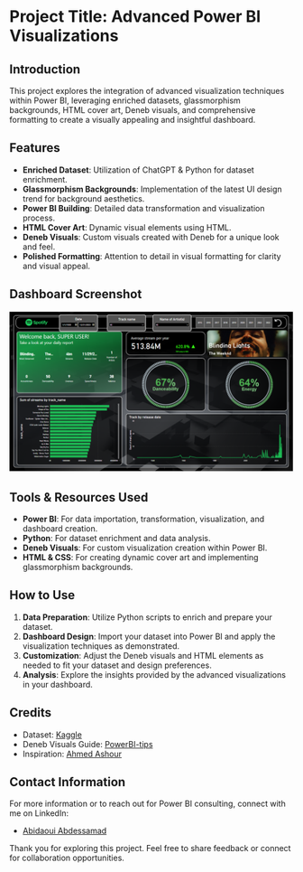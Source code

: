 # Project Title: Advanced Power BI Visualizations

## Introduction

This project explores the integration of advanced visualization techniques within Power BI, leveraging enriched datasets, glassmorphism backgrounds, HTML cover art, Deneb visuals, and comprehensive formatting to create a visually appealing and insightful dashboard.

## Features

- **Enriched Dataset**: Utilization of ChatGPT & Python for dataset enrichment.
- **Glassmorphism Backgrounds**: Implementation of the latest UI design trend for background aesthetics.
- **Power BI Building**: Detailed data transformation and visualization process.
- **HTML Cover Art**: Dynamic visual elements using HTML.
- **Deneb Visuals**: Custom visuals created with Deneb for a unique look and feel.
- **Polished Formatting**: Attention to detail in visual formatting for clarity and visual appeal.

## Dashboard Screenshot

![Dashboard Screenshot](https://github.com/AbdessamadABIDAOUI/Spotify-most-streamed-songs-2023-with-Power-bi-SQL-Python/blob/main/Screenshot%202024-02-25%20131849.png)



## Tools & Resources Used

- **Power BI**: For data importation, transformation, visualization, and dashboard creation.
- **Python**: For dataset enrichment and data analysis.
- **Deneb Visuals**: For custom visualization creation within Power BI.
- **HTML & CSS**: For creating dynamic cover art and implementing glassmorphism backgrounds.

## How to Use

1. **Data Preparation**: Utilize Python scripts to enrich and prepare your dataset.
2. **Dashboard Design**: Import your dataset into Power BI and apply the visualization techniques as demonstrated.
3. **Customization**: Adjust the Deneb visuals and HTML elements as needed to fit your dataset and design preferences.
4. **Analysis**: Explore the insights provided by the advanced visualizations in your dashboard.

## Credits

- Dataset: [Kaggle](https://www.kaggle.com)
- Deneb Visuals Guide: [PowerBI-tips](https://github.com/PowerBI-tips/Deneb)
- Inspiration: [Ahmed Ashour](https://www.linkedin.com/posts/ahmedashourviz_powerbi-dashboard-activity-7108768101839609856-Xfdl?utm_source=share&utm_medium=member_desktop)

## Contact Information

For more information or to reach out for Power BI consulting, connect with me on LinkedIn:

- [Abidaoui Abdessamad](https://www.linkedin.com/in/abdessamad-abidaoui/)

Thank you for exploring this project. Feel free to share feedback or connect for collaboration opportunities.
